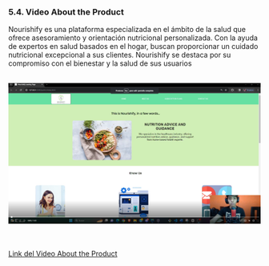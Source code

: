 <h3>5.4. Video About the Product</a></h3>
Nourishify es una plataforma especializada en el ámbito de la salud que ofrece asesoramiento y orientación nutricional personalizada. Con la ayuda de expertos en salud basados en el hogar, buscan proporcionar un cuidado nutricional excepcional a sus clientes. Nourishify se destaca por su compromiso con el bienestar y la salud de sus usuarios
<br><br>
 <p align ="center">
            <img src="../../images/video-about-the-product.png">
         </p>
<br><br>
<a href="https://upcedupe-my.sharepoint.com/personal/u20201c794_upc_edu_pe/_layouts/15/stream.aspx?id=%2Fpersonal%2Fu20201c794%5Fupc%5Fedu%5Fpe%2FDocuments%2Fupc%2Dpre%2D202302%2Dsi730%2DSW52%2DNourishify%2Dabout%20the%2Dproduct%2Dsprint%2D3%20%2Emp4&referrer=StreamWebApp%2EWeb&referrerScenario=AddressBarCopied%2Eview">Link del Video About the Product </a>
